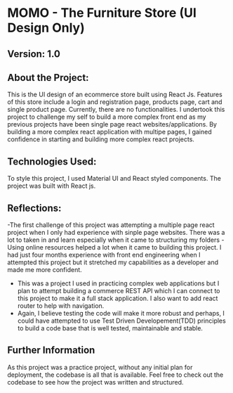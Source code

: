 # MOMO - The Furniture Store (UI Design Only)
## Version: 1.0

## About the Project:

This is the UI design of an ecommerce store built using React Js. Features of this store include a login and registration page, products page, cart and single product page. Currently, there are no functionalities. I undertook this project to challenge my self to build a more complex front end as my previous projects have been single page react websites/applications. By building a more complex react application with multipe pages, I gained confidence in starting and building more complex react projects. 

## Technologies Used:
To style this project, I used Material UI and React styled components. The project was built with React js.

## Reflections:
-The first challenge of this project was attempting a multiple page react project when I only had experience with sinple page websites. There was a lot to taken in and learn especially when it came to structuring my folders
-Using online resources helped a lot when it came to building this project. I had just four months experience with front end engineering when I attempted this project but it stretched my capabilities as a developer and made me more confident.
- This was a project I used in practicing complex web applications but I plan to attempt building a commerce REST API which I can connect to this project to make it a full stack application. I also want to add react router to help with navigation.
- Again, I believe testing the code will make it more robust and perhaps, I could have attempted to use Test Driven Developement(TDD) principles to build a code base that is well tested, maintainable and stable.

## Further Information
As this project was a practice project, without any initial plan for deployment, the codebase is all that is available. Feel free to check out the codebase to see how the project was written and structured.


